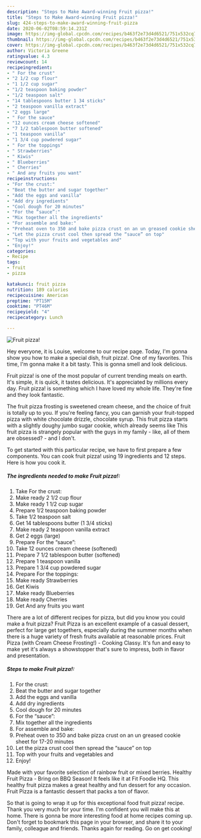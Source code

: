 ```yaml
---
description: "Steps to Make Award-winning Fruit pizza!"
title: "Steps to Make Award-winning Fruit pizza!"
slug: 424-steps-to-make-award-winning-fruit-pizza
date: 2020-06-02T08:59:14.231Z
image: https://img-global.cpcdn.com/recipes/b463f2e73d4d6521/751x532cq70/fruit-pizza-recipe-main-photo.jpg
thumbnail: https://img-global.cpcdn.com/recipes/b463f2e73d4d6521/751x532cq70/fruit-pizza-recipe-main-photo.jpg
cover: https://img-global.cpcdn.com/recipes/b463f2e73d4d6521/751x532cq70/fruit-pizza-recipe-main-photo.jpg
author: Victoria Greene
ratingvalue: 4.3
reviewcount: 14
recipeingredient:
- " For the crust"
- "2 1/2 cup flour"
- "1 1/2 cup sugar"
- "1/2 teaspoon baking powder"
- "1/2 teaspoon salt"
- "14 tablespoons butter 1 34 sticks"
- "2 teaspoon vanilla extract"
- "2 eggs large"
- " For the sauce"
- "12 ounces cream cheese softened"
- "7 1/2 tablespoon butter softened"
- "1 teaspoon vanilla"
- "1 3/4 cup powdered sugar"
- " For the toppings"
- " Strawberries"
- " Kiwis"
- " Blueberries"
- " Cherries"
- " And any fruits you want"
recipeinstructions:
- "For the crust:"
- "Beat the butter and sugar together"
- "Add the eggs and vanilla"
- "Add dry ingredients"
- "Cool dough for 20 minutes"
- "For the “sauce”:"
- "Mix together all the ingredients"
- "For assemble and bake:"
- "Preheat oven to 350 and bake pizza crust on an un greased cookie sheet for 17-20 minutes"
- "Let the pizza crust cool then spread the “sauce” on top"
- "Top with your fruits and vegetables and"
- "Enjoy!"
categories:
- Recipe
tags:
- fruit
- pizza

katakunci: fruit pizza 
nutrition: 189 calories
recipecuisine: American
preptime: "PT15M"
cooktime: "PT46M"
recipeyield: "4"
recipecategory: Lunch

---
```



![Fruit pizza!](https://img-global.cpcdn.com/recipes/b463f2e73d4d6521/751x532cq70/fruit-pizza-recipe-main-photo.jpg)

Hey everyone, it is Louise, welcome to our recipe page. Today, I'm gonna show you how to make a special dish, fruit pizza!. One of my favorites. This time, I'm gonna make it a bit tasty. This is gonna smell and look delicious.

Fruit pizza! is one of the most popular of current trending meals on earth. It's simple, it is quick, it tastes delicious. It's appreciated by millions every day. Fruit pizza! is something which I have loved my whole life. They're fine and they look fantastic.

The fruit pizza frosting is sweetened cream cheese, and the choice of fruit is totally up to you. If you&#39;re feeling fancy, you can garnish your fruit-topped pizza with white chocolate drizzle, chocolate syrup. This fruit pizza starts with a slightly doughy jumbo sugar cookie, which already seems like This fruit pizza is strangely popular with the guys in my family - like, all of them are obsessed? - and I don&#39;t.


To get started with this particular recipe, we have to first prepare a few components. You can cook fruit pizza! using 19 ingredients and 12 steps. Here is how you cook it.

<!--inarticleads1-->

##### The ingredients needed to make Fruit pizza!:

1. Take  For the crust:
1. Make ready 2 1/2 cup flour
1. Make ready 1 1/2 cup sugar
1. Prepare 1/2 teaspoon baking powder
1. Take 1/2 teaspoon salt
1. Get 14 tablespoons butter (1 3/4 sticks)
1. Make ready 2 teaspoon vanilla extract
1. Get 2 eggs (large)
1. Prepare  For the “sauce”:
1. Take 12 ounces cream cheese (softened)
1. Prepare 7 1/2 tablespoon butter (softened)
1. Prepare 1 teaspoon vanilla
1. Prepare 1 3/4 cup powdered sugar
1. Prepare  For the toppings:
1. Make ready  Strawberries
1. Get  Kiwis
1. Make ready  Blueberries
1. Make ready  Cherries
1. Get  And any fruits you want


There are a lot of different recipes for pizza, but did you know you could make a fruit pizza? Fruit Pizza is an excellent example of a casual dessert, perfect for large get togethers, especially during the summer months when there is a huge variety of fresh fruits available at reasonable prices. Fruit Pizza (with Cream Cheese Frosting!) - Cooking Classy. It&#39;s fun and easy to make yet it&#39;s always a showstopper that&#39;s sure to impress, both in flavor and presentation. 

<!--inarticleads2-->

##### Steps to make Fruit pizza!:

1. For the crust:
1. Beat the butter and sugar together
1. Add the eggs and vanilla
1. Add dry ingredients
1. Cool dough for 20 minutes
1. For the “sauce”:
1. Mix together all the ingredients
1. For assemble and bake:
1. Preheat oven to 350 and bake pizza crust on an un greased cookie sheet for 17-20 minutes
1. Let the pizza crust cool then spread the “sauce” on top
1. Top with your fruits and vegetables and
1. Enjoy!


Made with your favorite selection of rainbow fruit or mixed berries. Healthy Fruit Pizza - Bring on BBQ Season! It feels like it at Fit Foodie HQ. This healthy fruit pizza makes a great healthy and fun dessert for any occasion. Fruit Pizza is a fantastic dessert that packs a ton of flavor. 

So that is going to wrap it up for this exceptional food fruit pizza! recipe. Thank you very much for your time. I'm confident you will make this at home. There is gonna be more interesting food at home recipes coming up. Don't forget to bookmark this page in your browser, and share it to your family, colleague and friends. Thanks again for reading. Go on get cooking!
